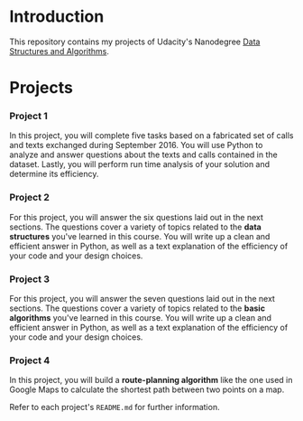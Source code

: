 # Introduction

This repository contains my projects of Udacity's Nanodegree 
[Data Structures and Algorithms](https://www.udacity.com/course/data-structures-and-algorithms-nanodegree--nd256).

# Projects

### Project 1 
In this project, you will complete five tasks based on a fabricated set of calls and texts exchanged during
September 2016. You will use Python to analyze and answer questions about the texts and calls contained in 
the dataset. Lastly, you will perform run time analysis of your solution and determine its efficiency.

### Project 2
For this project, you will answer the six questions laid out in the next sections. The questions cover a 
variety of topics related to the **data structures** you've learned in this course. You will write up a clean
and efficient answer in Python, as well as a text explanation of the efficiency of your code and your design
choices.

### Project 3
For this project, you will answer the seven questions laid out in the next sections. The questions cover a 
variety of topics related to the **basic algorithms** you've learned in this course. You will write up a clean 
and efficient answer in Python, as well as a text explanation of the efficiency of your code and your design
choices.

### Project 4
In this project, you will build a **route-planning algorithm** like the one used in Google Maps to calculate 
the shortest path between two points on a map.


Refer to each project's `README.md` for further information.